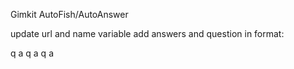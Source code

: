 Gimkit AutoFish/AutoAnswer

update url and name variable
add answers and question in format:

q
a
q
a
q
a
